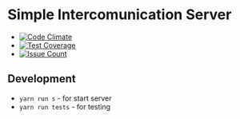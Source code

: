 # Simple Intercomunication Server
- [![Code Climate](https://codeclimate.com/github/StGerman/simplecom/badges/gpa.svg)](https://codeclimate.com/github/StGerman/simplecom)
- [![Test Coverage](https://codeclimate.com/github/StGerman/simplecom/badges/coverage.svg)](https://codeclimate.com/github/StGerman/simplecom/coverage)
- [![Issue Count](https://codeclimate.com/github/StGerman/simplecom/badges/issue_count.svg)](https://codeclimate.com/github/StGerman/simplecom)

## Development
 - `yarn run s` - for start server
 - `yarn run tests` - for testing
